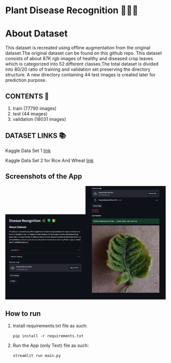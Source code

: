 # Plant Disease Recognition 🌿🍀🔰
# About Dataset
This dataset is recreated using offline augmentation from the original dataset.The original dataset can be found on this github repo.
This dataset consists of about 87K rgb images of healthy and diseased crop leaves which is categorized into 52 different classes.The total dataset is divided into 80/20 ratio of training and validation set preserving the directory structure.
A new directory containing 44 test images is created later for prediction purpose.

## CONTENTS 🔖
1. train (77790 images)
2. test (44 images)
3. validation (18031 images)

## DATASET LINKS 📚
Kaggle Data Set 1 [link](https://www.kaggle.com/datasets/vipoooool/new-plant-diseases-dataset/data)

Kaggle Data Set 2 for Rice And Wheat [link](https://www.kaggle.com/datasets/jawadali1045/20k-multi-class-crop-disease-images)

## Screenshots of the App
<img  src="./assets/Screenshot 2024-05-15 123521.png" width="50%"><img  src="./assets/Screenshot 2024-05-15 124255.png" width="50%">

## How to run
1. Install requirements.txt file as such:

   ``` pip install -r requirements.txt  ```

2. Run the App (only Text) file as such:

   ``` streamlit run main.py  ```
